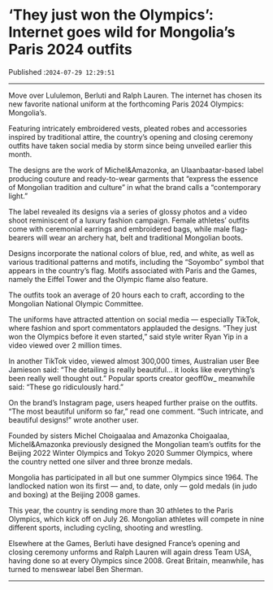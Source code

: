 # ‘They just won the Olympics’: Internet goes wild for Mongolia’s Paris 2024 outfits

Published :`2024-07-29 12:29:51`

---

Move over Lululemon, Berluti and Ralph Lauren. The internet has chosen its new favorite national uniform at the forthcoming Paris 2024 Olympics: Mongolia’s.

Featuring intricately embroidered vests, pleated robes and accessories inspired by traditional attire, the country’s opening and closing ceremony outfits have taken social media by storm since being unveiled earlier this month.

The designs are the work of Michel&Amazonka, an Ulaanbaatar-based label producing couture and ready-to-wear garments that “express the essence of Mongolian tradition and culture” in what the brand calls a “contemporary light.”

The label revealed its designs via a series of glossy photos and a video shoot reminiscent of a luxury fashion campaign. Female athletes’ outfits come with ceremonial earrings and embroidered bags, while male flag-bearers will wear an archery hat, belt and traditional Mongolian boots.

Designs incorporate the national colors of blue, red, and white, as well as various traditional patterns and motifs, including the “Soyombo” symbol that appears in the country’s flag. Motifs associated with Paris and the Games, namely the Eiffel Tower and the Olympic flame also feature.

The outfits took an average of 20 hours each to craft, according to the Mongolian National Olympic Committee.

The uniforms have attracted attention on social media — especially TikTok, where fashion and sport commentators applauded the designs. “They just won the Olympics before it even started,” said style writer Ryan Yip in a video viewed over 2 million times.

In another TikTok video, viewed almost 300,000 times, Australian user Bee Jamieson said: “The detailing is really beautiful… it looks like everything’s been really well thought out.” Popular sports creator geoff0w_ meanwhile said: “These go ridiculously hard.”

On the brand’s Instagram page, users heaped further praise on the outfits. “The most beautiful uniform so far,” read one comment. “Such intricate, and beautiful designs!” wrote another user.

Founded by sisters Michel Choigaalaa and Amazonka Choigaalaa, Michel&Amazonka previously designed the Mongolian team’s outfits for the Beijing 2022 Winter Olympics and Tokyo 2020 Summer Olympics, where the country netted one silver and three bronze medals.

Mongolia has participated in all but one summer Olympics since 1964. The landlocked nation won its first — and, to date, only — gold medals (in judo and boxing) at the Beijing 2008 games.

This year, the country is sending more than 30 athletes to the Paris Olympics, which kick off on July 26. Mongolian athletes will compete in nine different sports, including cycling, shooting and wrestling.

Elsewhere at the Games, Berluti have designed France’s opening and closing ceremony unforms and Ralph Lauren will again dress Team USA, having done so at every Olympics since 2008. Great Britain, meanwhile, has turned to menswear label Ben Sherman.

---

